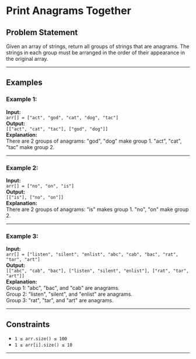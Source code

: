 # Print Anagrams Together

## Problem Statement
Given an array of strings, return all groups of strings that are anagrams. The strings in each group must be arranged in the order of their appearance in the original array.

---

## Examples

### Example 1:
**Input:**  
`arr[] = ["act", "god", "cat", "dog", "tac"]`  
**Output:**  
`[["act", "cat", "tac"], ["god", "dog"]]`  
**Explanation:**  
There are 2 groups of anagrams: "god", "dog" make group 1. "act", "cat", "tac" make group 2.

---

### Example 2:
**Input:**  
`arr[] = ["no", "on", "is"]`  
**Output:**  
`[["is"], ["no", "on"]]`  
**Explanation:**  
There are 2 groups of anagrams: "is" makes group 1. "no", "on" make group 2.

---

### Example 3:
**Input:**  
`arr[] = ["listen", "silent", "enlist", "abc", "cab", "bac", "rat", "tar", "art"]`  
**Output:**  
`[["abc", "cab", "bac"], ["listen", "silent", "enlist"], ["rat", "tar", "art"]]`  
**Explanation:**  
Group 1: "abc", "bac", and "cab" are anagrams.  
Group 2: "listen", "silent", and "enlist" are anagrams.  
Group 3: "rat", "tar", and "art" are anagrams.

---

## Constraints
- `1 ≤ arr.size() ≤ 100`
- `1 ≤ arr[i].size() ≤ 10`

---